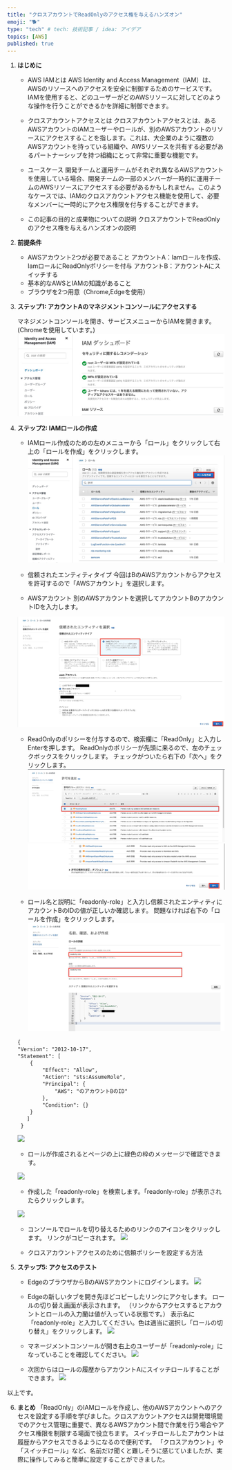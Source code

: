 ```yaml
---
title: "クロスアカウントでReadOnlyのアクセス権を与えるハンズオン"
emoji: "🐕"
type: "tech" # tech: 技術記事 / idea: アイデア
topics: [AWS]
published: true
---
```




1. **はじめに**
   - AWS IAMとは
   AWS Identity and Access Management（IAM）は、AWSのリソースへのアクセスを安全に制御するためのサービスです。IAMを使用すると、どのユーザーがどのAWSリソースに対してどのような操作を行うことができるかを詳細に制御できます。

   - クロスアカウントアクセスとは
   クロスアカウントアクセスとは、あるAWSアカウントのIAMユーザーやロールが、別のAWSアカウントのリソースにアクセスすることを指します。これは、大企業のように複数のAWSアカウントを持っている組織や、AWSリソースを共有する必要があるパートナーシップを持つ組織にとって非常に重要な機能です。

   - ユースケース
   開発チームと運用チームがそれぞれ異なるAWSアカウントを使用している場合、開発チームの一部のメンバーが一時的に運用チームのAWSリソースにアクセスする必要があるかもしれません。このようなケースでは、IAMのクロスアカウントアクセス機能を使用して、必要なメンバーに一時的にアクセス権限を付与することができます。

   - この記事の目的と成果物についての説明
   クロスアカウントでReadOnlyのアクセス権を与えるハンズオンの説明

2. **前提条件**
   - AWSアカウント2つが必要であること
     アカウントA：Iamロールを作成、IamロールにReadOnlyポリシーを付与
     アカウントB：アカウントAにスイッチする
   - 基本的なAWSとIAMの知識があること
   - ブラウザを2つ用意（Chrome,Edgeを使用）

3. **ステップ1: アカウントAのマネジメントコンソールにアクセスする**

    マネジメントコンソールを開き、サービスメニューからIAMを開きます。(Chromeを使用しています。)
    ![](/images/922c8091e6d11f/E8025BDE-EA61-46C3-A03A-555383C7D96B.jpeg)

4. **ステップ2: IAMロールの作成**
   - IAMロール作成のための左のメニューから「ロール」をクリックして右上の「ロールを作成」をクリックします。
    ![](/images/922c8091e6d11f/76342BA5-2B87-49D2-97B4-18390A61E10A.jpeg)

   - 信頼されたエンティティタイプ
   今回はBのAWSアカウントからアクセスを許可するので「AWSアカウント」を選択します。
   - AWSアカウント
   別のAWSアカウントを選択してアカウントBのアカウントIDを入力します。

    ![](/images/922c8091e6d11f/AF71134E-CAD7-4EA1-86EA-5C7A8A1B8D4B.jpeg)


   - ReadOnlyのポリシーを付与するので、検索欄に「ReadOnly」と入力しEnterを押します。
   ReadOnlyのポリシーが先頭に来るので、左のチェックボックスをクリックします。
   チェックがついたら右下の「次へ」をクリックします。
    ![](/images/922c8091e6d11f/A9595253-1F7B-44AC-83F9-568F1EB3EB4F.jpeg)
    ![](/images/922c8091e6d11f/BBFA7C6F-B3ED-4BDD-BF9C-BCA95FACADA5.jpeg)

   - ロール名と説明に「readonly-role」と入力し信頼されたエンティティにアカウントBのIDの値が正しいか確認します。
   問題なければ右下の「ロールを作成」をクリックします。
    ![](/images/922c8091e6d11f/2A4C262E-4261-465A-B552-1F6DF554C956.jpeg)

    ```
    {
    "Version": "2012-10-17",
    "Statement": [
        {
            "Effect": "Allow",
            "Action": "sts:AssumeRole",
            "Principal": {
                "AWS": "のアカウントBのID"
            },
            "Condition": {}
        }
       ]
     }
   ```


    ![](/images/922c8091e6d11f/3E7FBEA0-F194-4E00-A163-45972759A05F.jpeg)

   - ロールが作成されるとページの上に緑色の枠のメッセージで確認できます。

    ![](/images/922c8091e6d11f/4BCB04C8-F3B6-4E76-9643-0683389E7310.jpeg)

    - 作成した「readonly-role」を検索します。「readonly-role」が表示されたらクリックします。

    ![](/images/922c8091e6d11f/2D1313D8-237E-44CA-BAD6-9F9539954173_4_5005_c.jpeg)

    - コンソールでロールを切り替えるためのリンクのアイコンをクリックします。
    リンクがコピーされます。
    ![](/images/922c8091e6d11f/00E36C73-54E6-4AB9-95DC-D225393C2D60.jpeg)

   - クロスアカウントアクセスのために信頼ポリシーを設定する方法

5. **ステップ5: アクセスのテスト**
   - EdgeのブラウザからBのAWSアカウントにログインします。
    ![](/images/922c8091e6d11f/F821A8EA-C5E3-46EB-83AF-C658453B2E1B.jpeg)

   - Edgeの新しいタブを開き先ほどコピーしたリンクにアクセします。
   ロールの切り替え画面が表示されます。
   （リンクからアクセスするとアカウントとロールの入力蘭は値が入っている状態です。）
   表示名に「readonly-role」と入力してください。色は適当に選択し「ロールの切り替え」をクリックします。
    ![](/images/922c8091e6d11f/A56A18BB-C6F2-441A-9BF2-3443B62936C1.jpeg)

   - マネージメントコンソールが開き右上のユーザーが「readonly-role」になっていることを確認してください。
    ![](/images/922c8091e6d11f/42A7D192-4DC2-4138-B695-29F1B892D0E6.jpeg)

   - 次回からはロールの履歴からアカウントAにスイッチロールすることができます。
    ![](/images/922c8091e6d11f/D2C12AD7-EF79-4D09-9FF2-DC87A8788884_4_5005_c.jpeg)

以上です。

6. **まとめ**
「ReadOnly」のIAMロールを作成し、他のAWSアカウントへのアクセスを設定する手順を学びました。クロスアカウントアクセスは開発環境間でのアクセス管理に重要で、異なるAWSアカウント間で作業を行う場合やアクセス権限を制限する場面で役立ちます。
スイッチロールしたアカウントは履歴からアクセスできるようになるので便利です。
「クロスアカウント」や「スイッチロール」など、名前だけ聞くと難しそうに感じていましたが、実際に操作してみると簡単に設定することができました。


